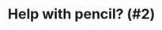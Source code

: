 ---
title: 'Help with pencil? (#2)'
redirect_to:
  - 'https://discuss.pencil2d.org/t/help-with-pencil-2/536'
---
